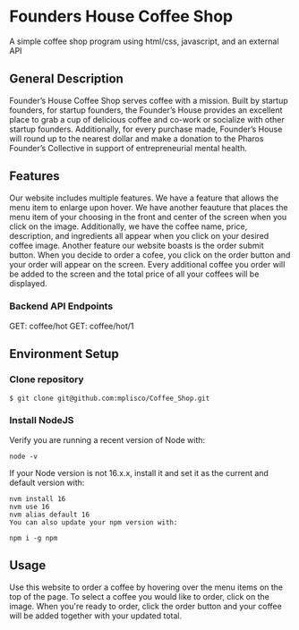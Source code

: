 # Founders House Coffee Shop

A simple coffee shop program using html/css, javascript, and an external API


## General Description
Founder’s House Coffee Shop serves coffee with a mission. Built by startup founders, for startup founders, the Founder’s House provides an excellent place to grab a cup of delicious coffee and co-work or socialize with other startup founders. Additionally, for every purchase made, Founder’s House will round up to the nearest dollar and make a donation to the Pharos Founder’s Collective in support of entrepreneurial mental health.

## Features
Our website includes multiple features.
We have a feature that allows the menu item to enlarge upon hover.
We have another feauture that places the menu item of your choosing 
in the front and center of the screen when you  click on the image.
Additionally, we have the coffee name, price, description, and ingredients
all appear when you click on your desired coffee image.
Another feature our website boasts is the order submit button. When you 
decide to order a cofee, you click on the order button and your order will 
appear on the screen.
Every additional coffee you order will be added to the screen 
and the total price of all your coffees will be displayed.


### Backend API Endpoints

GET: coffee/hot
GET: coffee/hot/1


## Environment Setup



### Clone repository
```
$ git clone git@github.com:mplisco/Coffee_Shop.git
```


### Install NodeJS
Verify you are running a recent version of Node with:
```
node -v
```
If your Node version is not 16.x.x, install it and set it as the current and default version with:

```
nvm install 16
nvm use 16
nvm alias default 16
You can also update your npm version with:
```

```
npm i -g npm
```


## Usage
Use this website to order a coffee by hovering over the menu items on the top
of the page.
To select a coffee you would like to order, click on the image.
When you're ready to order, click the order button and your 
coffee will be added together with your updated total.
